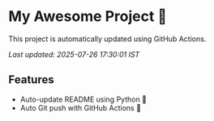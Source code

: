 # My Awesome Project 🚀

This project is automatically updated using GitHub Actions.

_Last updated: 2025-07-26 17:30:01 IST_

## Features
- Auto-update README using Python 🐍
- Auto Git push with GitHub Actions 🤖
